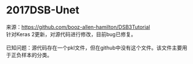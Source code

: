 # 2017DSB-Unet

来源：https://github.com/booz-allen-hamilton/DSB3Tutorial
<br>针对Keras 2更新，对源代码进行修改，目前bug已修复。
<br><br>已知问题：源代码存在一个pkl文件，但在github中没有这个文件。该文件主要用于正负样本的分类。

